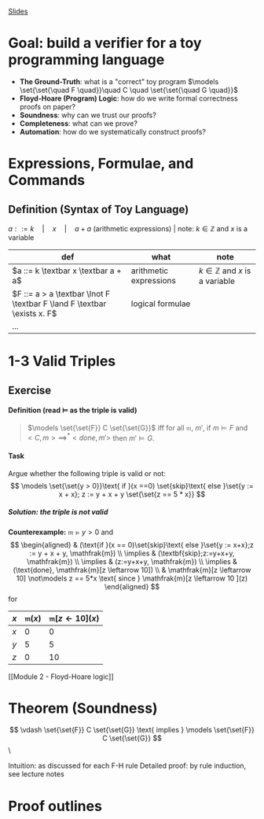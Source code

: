 [Slides](https://learn.inside.dtu.dk/d2l/le/lessons/215949/topics/867655)

# Goal: build a verifier for a toy programming language

- **The Ground-Truth**: what is a "correct" toy program $\models \set{\set{\quad F \quad}}\quad C \quad \set{\set{\quad G \quad}}$
- **Floyd-Hoare (Program) Logic**: how do we write formal correctness proofs on paper?
- **Soundness**: why can we trust our proofs?
- **Completeness**: what can we prove?
- **Automation**: how do we systematically construct proofs?

# Expressions, Formulae, and Commands

## Definition (Syntax of Toy Language)
$a ::= k \quad | \quad x \quad | \quad a + a$  (arithmetic expressions) | note: $k \in \mathbb{Z}$ and $x$ is a variable

| def                                                                     | what                   | note                                     |
| ----------------------------------------------------------------------- | ---------------------- | ---------------------------------------- |
| $a ::= k \textbar x \textbar a + a$                                     | arithmetic expressions | $k \in \mathbb{Z}$ and $x$ is a variable |
| $F ::= a > a \textbar \lnot F \textbar F \land F \textbar \exists x. F$ | logical formulae       |                                          |
| ...                                                                     |                        |                                          |

# 1-3 Valid Triples

## Exercise 
#### Definition (read $\models$ as the triple is **valid**)

> $\models \set{\set{F}} C \set{\set{G}}$ iff
> for all $\mathfrak{m}$, $m'$, if $m \models F$ and $<C, m> \implies^* <done, m'>$ then $m' \models G$.

#### Task
Argue whether the following triple is valid or not:
$$
\models \set{\set{y > 0}}\text{ if }(x ==0) \set{skip}\text{ else }\set{y := x + x}; z := y + x + y \set{\set{z == 5 * x}}
$$
##### Solution: the triple is *not* valid

**Counterexample:** $\mathfrak{m} \models y > 0$ and 
$$
\begin{aligned}
& (\text{if }(x == 0)\set{skip}\text{ else }\set{y := x+x};z := y + x + y, \mathfrak{m}) \\
\implies & (\textbf{skip};z:=y+x+y, \mathfrak{m}) \\
\implies & (z:=y+x+y, \mathfrak{m}) \\
\implies & (\text{done}, \mathfrak{m}[z \leftarrow 10]) \\
& \mathfrak{m}[z \leftarrow 10] \not\models z == 5*x \text{ since } \mathfrak{m}[z \leftarrow 10 ](z)
\end{aligned}
$$
for

| $x$ | $\mathfrak{m}(x)$ | $\mathfrak{m}[z \leftarrow 10](x)$ |
| --- | ----------------- | ---------------------------------- |
| $x$ | 0                 | 0                                  |
| $y$ | 5                 | 5                                  |
| $z$ | 0                 | 10                                 |

[[Module 2 - Floyd-Hoare logic]]

# Theorem (Soundness)

$$
\vdash \set{\set{F}} C \set{\set{G}} \text{ implies } \models \set{\set{F}} C \set{\set{G}}
$$\

Intuition: as discussed for each F-H rule
Detailed proof: by rule induction, see lecture notes

# Proof outlines


